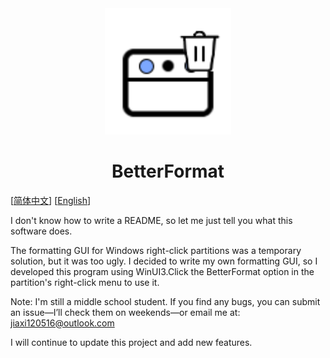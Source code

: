 <div align="center">
  <img src="./res/Logo.png" alt="Logo" width="40%">
</div>

# <center> BetterFormat


[[简体中文](README.md)] [[English](README_en.md)]

I don't know how to write a README, so let me just tell you what this software does.

The formatting GUI for Windows right-click partitions was a temporary solution, but it was too ugly. I decided to write my own formatting GUI, so I developed this program using WinUI3.Click the BetterFormat option in the partition's right-click menu to use it.

Note: I'm still a middle school student. If you find any bugs, you can submit an issue—I’ll check them on weekends—or email me at: jiaxi120516@outlook.com

I will continue to update this project and add new features.
